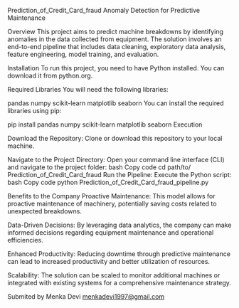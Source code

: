 Prediction_of_Credit_Card_fraud
Anomaly Detection for Predictive Maintenance

Overview This project aims to predict machine breakdowns by identifying anomalies in the data collected from equipment. The solution involves an end-to-end pipeline that includes data cleaning, exploratory data analysis, feature engineering, model training, and evaluation.

Installation To run this project, you need to have Python installed. You can download it from python.org.

Required Libraries You will need the following libraries:

pandas
numpy
scikit-learn
matplotlib
seaborn
You can install the required libraries using pip:

pip install pandas numpy scikit-learn matplotlib seaborn
Execution

Download the Repository:
Clone or download this repository to your local machine.

Navigate to the Project Directory:
Open your command line interface (CLI) and navigate to the project folder:
bash
Copy code
cd path/to/ Prediction_of_Credit_Card_fraud
Run the Pipeline:
Execute the Python script:
bash
Copy code
python Prediction_of_Credit_Card_fraud_pipeline.py

Benefits to the Company
Proactive Maintenance: This model allows for proactive maintenance of machinery, potentially saving 
costs related to unexpected breakdowns.

Data-Driven Decisions: By leveraging data analytics, the company can make informed decisions 
regarding equipment maintenance and operational efficiencies.

Enhanced Productivity: Reducing downtime through predictive maintenance can lead to increased 
productivity and better utilization of resources.

Scalability: The solution can be scaled to monitor additional machines or integrated with existing 
systems for a comprehensive maintenance strategy.

Submited by 
Menka Devi
menkadevi1997@gmail.com
